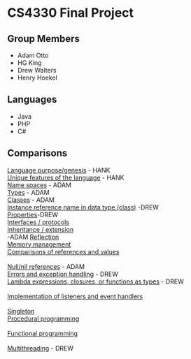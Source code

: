 # CS4330 Final Project

## Group Members 

* Adam Otto
* HG King
* Drew Walters
* Henry Hoekel

 ## Languages 

* Java
* PHP
* C#  

 ## Comparisons 

[Language purpose/genesis](https://github.com/agom94/CS4330FinalProject/blob/master/LanguagePurpose.md)  - HANK<br>
[Unique features of the language](https://github.com/agom94/CS4330FinalProject/blob/master/Uniquefeatures.md)  - HANK<br>
[Name spaces](https://github.com/agom94/CS4330FinalProject/blob/master/namespaces.md)  - ADAM<br>
[Types](https://github.com/agom94/CS4330FinalProject/blob/master/types.md)  - ADAM<br>
[Classes](https://github.com/agom94/CS4330FinalProject/blob/master/classes.md) - ADAM<br>
[Instance reference name in data type (class)](https://github.com/agom94/CS4330FinalProject/blob/master/selfrefrences.md) -DREW <br>
[Properties](https://github.com/agom94/CS4330FinalProject/blob/master/Properties.md)-DREW <br> 
[Interfaces / protocols](https://github.com/agom94/CS4330FinalProject/blob/master/interfaces.md) <br>
[Inheritance / extension](https://github.com/agom94/CS4330FinalProject/blob/master/Inheritance.md) <br> -ADAM
[Reflection](https://github.com/agom94/CS4330FinalProject/blob/master/Reflection.md) <br>
[Memory management](https://github.com/agom94/CS4330FinalProject/blob/master/memory.md)<br>
[Comparisons of references and values](https://github.com/agom94/CS4330FinalProject/blob/master/referencesandvalues.md)   <br>  
[Null/nil references](https://github.com/agom94/CS4330FinalProject/blob/master/Nullrefrences.md)  - ADAM   <br>
[Errors and exception handling](https://github.com/agom94/CS4330FinalProject/blob/master/exception.md) - DREW   <br> 
[Lambda expressions, closures, or functions as types](https://github.com/agom94/CS4330FinalProject/blob/master/lambda.md) - DREW <br>   
[Implementation of listeners and event handlers](https://github.com/agom94/CS4330FinalProject/blob/master/listeners.md) <br>
<br> [Singleton](https://github.com/agom94/CS4330FinalProject/blob/master/Singleton.md)   <br>                                            [Procedural programming](https://github.com/agom94/CS4330FinalProject/blob/master/Procedural.md)   <br>                     
[Functional programming](https://github.com/agom94/CS4330FinalProject/blob/master/Functional.md)    <br>                            
[Multithreading](https://github.com/agom94/CS4330FinalProject/blob/master/Multithreading.md) - DREW  <br>                                                                                                                     
